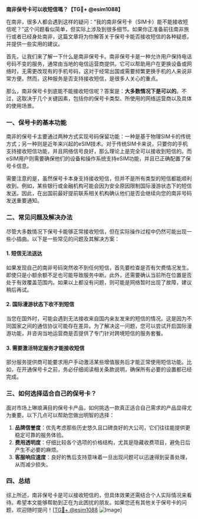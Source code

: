 **南非保号卡可以收短信嗎？【TG💪+ @esim1088】**

在南非，很多人都会遇到这样的疑问：“我的南非保号卡（SIM卡）能不能接收短信呢？”这个问题看似简单，但实际上涉及到很多细节。如果你正准备前往南非旅行或者已经身处南非，这篇文章将为你解答关于保号卡能否接收短信的各种疑惑，并提供一些实用的建议。

首先，让我们来了解一下什么是南非保号卡。南非保号卡是一种允许用户保持电话号码不变的服务，通常由当地的电信运营商提供。它可以帮助用户在更换设备或网络时，无需更改现有的手机号码，这对于经常出国或需要频繁更换手机的人来说非常方便。然而，这种服务是否支持接收短信，是很多人关心的重点。

那么，南非保号卡到底能不能接收短信呢？答案是：**大多数情况下是可以的**。不过，这取决于几个关键因素，包括你的保号卡类型、所使用的网络运营商以及具体的使用场景。

### 一、保号卡的基本功能

南非的保号卡主要通过两种方式实现号码保留功能：一种是基于物理SIM卡的传统方式；另一种则是近年来兴起的eSIM技术。对于传统SIM卡来说，只要你的手机支持接收短信功能，并且网络信号良好，那么理论上是完全可以接收到短信的。而eSIM用户则需要确保他们的设备和操作系统支持eSIM功能，并且已正确配置了保号卡信息。

需要注意的是，虽然保号卡本身支持接收短信，但并不是所有类型的短信都能顺利收到。例如，某些银行或金融机构可能会因为安全原因限制国际漫游状态下的短信发送。因此，在出国前最好提前联系相关机构确认他们是否会继续向您的南非号码发送重要通知。

### 二、常见问题及解决办法

尽管大多数情况下保号卡能够正常接收短信，但在实际操作过程中仍然可能出现一些小插曲。以下是一些常见的问题及其解决方案：

#### 1. 短信无法送达
如果发现自己的南非号码突然收不到任何短信，首先要检查是否有欠费情况发生。即使只是小额余额不足也可能导致服务中断。此外，还需要确认当前所在位置是否处于有效覆盖范围内。如果以上都没有问题，则可能是网络暂时出现了故障，建议稍后再试。

#### 2. 国际漫游状态下收不到短信
当您在国外时，可能会遇到无法接收来自国内亲友发来的短信的情况。这是因为不同国家之间的通信协议可能存在差异。为了解决这一问题，您可以尝试开启国际漫游功能，并咨询当地运营商是否提供了专门针对跨境短信的服务套餐。

#### 3. 需要激活特定服务才能接收短信
部分服务提供商可能要求用户手动激活某些增值服务后才能正常使用短信功能。比如，在开通保号卡之前，务必仔细阅读相关条款说明，确保所有必要的设置都已经完成。

### 三、如何选择适合自己的保号卡？

面对市场上琳琅满目的保号卡产品，如何挑选一款真正适合自己需求的产品显得尤为重要。以下几点可以帮助您做出明智的选择：

1. **品牌信誉度**：优先考虑那些历史悠久且口碑良好的大公司，它们往往能提供更稳定可靠的服务体验。
2. **费用透明度**：仔细比较各个选项的价格结构，尤其是隐藏收费项目，避免日后产生不必要的麻烦。
3. **客服响应速度**：良好的售后支持意味着一旦出现问题可以迅速得到妥善处理，从而减少损失。

### 四、总结

综上所述，南非保号卡是可以接收短信的，但具体效果还需结合个人实际情况来看待。希望本文能够帮助到正在为此困扰的朋友。如果您还有其他关于保号卡的问题，欢迎随时提问！[[TG💪+ @esim1088](https://t.me/s/esim1088) ![Image](https://i.postimg.cc/4NQfJmqS/Snipaste-2025-05-13-00-14-12.png)]